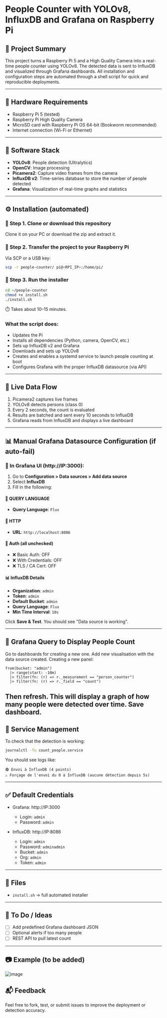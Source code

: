 # People Counter with YOLOv8, InfluxDB and Grafana on Raspberry Pi

## 🧠 Project Summary

This project turns a Raspberry Pi 5 and a High Quality Camera into a real-time people counter using YOLOv8. The detected data is sent to InfluxDB and visualized through Grafana dashboards. All installation and configuration steps are automated through a shell script for quick and reproducible deployments.

---

## 🔧 Hardware Requirements

* Raspberry Pi 5 (tested)
* Raspberry Pi High Quality Camera 
* MicroSD card with Raspberry Pi OS 64-bit (Bookworm recommended)
* Internet connection (Wi-Fi or Ethernet)

---

## 🧰 Software Stack

* **YOLOv8**: People detection (Ultralytics)
* **OpenCV**: Image processing
* **Picamera2**: Capture video frames from the camera
* **InfluxDB v2**: Time-series database to store the number of people detected
* **Grafana**: Visualization of real-time graphs and statistics

---

## ⚙️ Installation (automated)

### 📁 Step 1. Clone or download this repository

Clone it on your PC or download the zip and extract it.

### 📂 Step 2. Transfer the project to your Raspberry Pi

Via SCP or a USB key:

```bash
scp -r people-counter/ pi@<RPI_IP>:/home/pi/
```

### 🏁 Step 3. Run the installer

```bash
cd ~/people-counter
chmod +x install.sh
./install.sh
```

⏱️ Takes about 10–15 minutes.

### What the script does:

* Updates the Pi
* Installs all dependencies (Python, camera, OpenCV, etc.)
* Sets up InfluxDB v2 and Grafana
* Downloads and sets up YOLOv8
* Creates and enables a systemd service to launch people counting at boot
* Configures Grafana with the proper InfluxDB datasource (via API)

---

## 📡 Live Data Flow

1. Picamera2 captures live frames
2. YOLOv8 detects persons (class 0)
3. Every 2 seconds, the count is evaluated
4. Results are batched and sent every 10 seconds to InfluxDB
5. Grafana reads from InfluxDB and displays a live dashboard

---

## 📊 Manual Grafana Datasource Configuration (if auto-fail)


### 📍 In Grafana UI (http://IP:3000):

1. Go to **Configuration > Data sources > Add data source**
2. Select **InfluxDB**
3. Fill in the following:

#### 🔷 QUERY LANGUAGE

* **Query Language**: `Flux`

#### 🔷 HTTP

* **URL**: `http://localhost:8086`

#### 🔐 Auth (all unchecked)

* ❌ Basic Auth: OFF
* ❌ With Credentials: OFF
* ❌ TLS / CA Cert: OFF

#### 📊 InfluxDB Details

* **Organization**: `admin`
* **Token**: `admin`
* **Default Bucket**: `admin`
* **Query Language**: `Flux`
* **Min Time Interval**: `10s`

Click **Save & Test**. You should see "Data source is working".

---

## 🧪 Grafana Query to Display People Count

Go to dashboards for creating a new one.
Add new visualisation with the data source created.
Creating a new panel:

```flux
from(bucket: "admin")
  |> range(start: -10m)
  |> filter(fn: (r) => r._measurement == "person_counter")
  |> filter(fn: (r) => r._field == "count")
```
Then refresh.
This will display a graph of how many people were detected over time.
Save dashboard.
---

## 🔁 Service Management

To check that the detection is working:

```bash
journalctl -fu count_people.service
```

You should see logs like:

```
🟢 Envoi à InfluxDB (4 points)
⚠️ Forçage de l'envoi du 0 à InfluxDB (aucune détection depuis 5s)
```

---

## ✅ Default Credentials

* Grafana: http://IP:3000

  * Login: `admin`
  * Password: `admin`
* InfluxDB: http://IP:8086

  * Login: `admin`
  * Password: `adminadmin`
  * Bucket: `admin`
  * Org: `admin`
  * Token: `admin`

---

## 📎 Files

* `install.sh` → full automated installer

---

## 📌 To Do / Ideas

* [ ] Add predefined Grafana dashboard JSON
* [ ] Optional alerts if too many people
* [ ] REST API to pull latest count

---

## 📷 Example (to be added)

![image](https://github.com/user-attachments/assets/89b3bda3-a059-4760-8777-3a32270177f6)


## 📬 Feedback

Feel free to fork, test, or submit issues to improve the deployment or detection accuracy.
